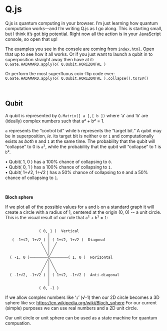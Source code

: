 

Q.js
==============================================================================

Q.js is quantum computing in your browser. I’m just learning how quantum 
computation works—and I’m writing Q.js as I go along. This is starting small, 
but I think it’s got big potential. Right now all the action is in your 
JavaScript console, so open that up!

The examples you see in the console are coming from `index.html`. Open that up
to see how it all works. Or if you just want to launch a qubit in to 
superposition straight away then have at it:  
`Q.Gate.HADAMARD.applyTo( Q.Qubit.HORIZONTAL )`  

Or perform the most superfluous coin-flip code ever:  
`Q.Gate.HADAMARD.applyTo( Q.Qubit.HORIZONTAL ).collapse().toTSV()`


&nbsp;  


Qubit
------------------------------------------------------------------------------
A qubit is represented by `Q.Matrix([ a ],[ b ])` where ‘a’ and ‘b’ are 
(ideally) complex numbers such that a² + b² = 1. 

`a` represents the “control bit” while `b` represents  the “target bit.” A 
qubit may be in superposition, _ie._ its target bit is neither `0` or `1` and computationally exists as _both_ `0` and `1` at the same time. The probability
that the qubit will “collapse” to 0 is `a`², while the probability that the 
qubit will “collapse” to 1 is `b`².

• Qubit( 1, 0 ) has a 100% chance of collapsing to `0`.  
• Qubit( 0, 1 ) has a 100% chance of collapsing to `1`.  
• Qubit( 1÷√2, 1÷√2 ) has a 50% chance of collapsing to `0` and a 50% chance 
of collapsing to `1`.  

&nbsp;   

**Bloch sphere**

If we plot all of the possible values for `a` and `b` on a standard graph it
will create a circle with a radius of 1, centered at the origin (0, 0) -- a 
unit circle. This is the visual result of our rule that `a`² + `b`² = `1`:
```
             
               ( 0, 1 )  Vertical
                   │
   ( -1÷√2, 1÷√2 ) │ ( 1÷√2, 1÷√2 )  Diagonal
                ╲  │  ╱
                 ╲ │ ╱
                  ╲│╱
  ( -1, 0 )────────╳────────( 1, 0 )  Horizontal
                  ╱│╲
                 ╱ │ ╲
                ╱  │  ╲
  ( -1÷√2, -1÷√2 ) │ ( 1÷√2, -1÷√2 )  Anti-diagonal
                   │
                   │
               ( 0, -1 )
```

If we allow complex numbers like ‘`i`’ (√-1) then our 2D circle becomes a 3D sphere like so:   https://en.wikipedia.org/wiki/Bloch_sphere
For our current (simple) purposes we can use real numbers and a 2D unit circle.

Our unit circle or unit sphere can be used as a state machine for quantum 
compuation.



